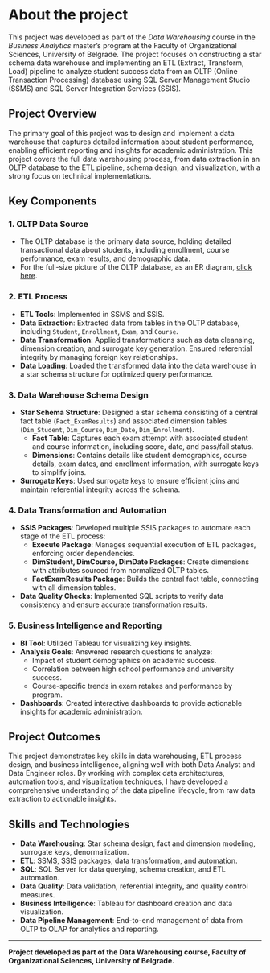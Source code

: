 # About the project

This project was developed as part of the *Data Warehousing* course in the *Business Analytics* master’s program at the Faculty of Organizational Sciences, University of Belgrade. The project focuses on constructing a star schema data warehouse and implementing an ETL (Extract, Transform, Load) pipeline to analyze student success data from an OLTP (Online Transaction Processing) database using SQL Server Management Studio (SSMS) and SQL Server Integration Services (SSIS). 

## Project Overview

The primary goal of this project was to design and implement a data warehouse that captures detailed information about student performance, enabling efficient reporting and insights for academic administration. This project covers the full data warehousing process, from data extraction in an OLTP database to the ETL pipeline, schema design, and visualization, with a strong focus on technical implementations.

## Key Components

### 1. OLTP Data Source

- The OLTP database is the primary data source, holding detailed transactional data about students, including enrollment, course performance, exam results, and demographic data.
- For the full-size picture of the OLTP database, as an ER diagram, [click here](https://raw.githubusercontent.com/NovakMastilovic/SSIS_ETL_University_DB/refs/heads/main/University_OLTP_Database.png).
   
### 2. ETL Process

- **ETL Tools**: Implemented in SSMS and SSIS.
- **Data Extraction**: Extracted data from tables in the OLTP database, including `Student`, `Enrollment`, `Exam`, and `Course`.
- **Data Transformation**: Applied transformations such as data cleansing, dimension creation, and surrogate key generation. Ensured referential integrity by managing foreign key relationships.
- **Data Loading**: Loaded the transformed data into the data warehouse in a star schema structure for optimized query performance.

### 3. Data Warehouse Schema Design

- **Star Schema Structure**: Designed a star schema consisting of a central fact table (`Fact_ExamResults`) and associated dimension tables (`Dim_Student`, `Dim_Course`, `Dim_Date`, `Dim_Enrollment`).
  - **Fact Table**: Captures each exam attempt with associated student and course information, including score, date, and pass/fail status.
  - **Dimensions**: Contains details like student demographics, course details, exam dates, and enrollment information, with surrogate keys to simplify joins.
- **Surrogate Keys**: Used surrogate keys to ensure efficient joins and maintain referential integrity across the schema.

### 4. Data Transformation and Automation

- **SSIS Packages**: Developed multiple SSIS packages to automate each stage of the ETL process:
  - **Execute Package**: Manages sequential execution of ETL packages, enforcing order dependencies.
  - **DimStudent, DimCourse, DimDate Packages**: Create dimensions with attributes sourced from normalized OLTP tables.
  - **FactExamResults Package**: Builds the central fact table, connecting with all dimension tables.
- **Data Quality Checks**: Implemented SQL scripts to verify data consistency and ensure accurate transformation results.

### 5. Business Intelligence and Reporting

- **BI Tool**: Utilized Tableau for visualizing key insights.
- **Analysis Goals**: Answered research questions to analyze:
  - Impact of student demographics on academic success.
  - Correlation between high school performance and university success.
  - Course-specific trends in exam retakes and performance by program.
- **Dashboards**: Created interactive dashboards to provide actionable insights for academic administration.

## Project Outcomes

This project demonstrates key skills in data warehousing, ETL process design, and business intelligence, aligning well with both Data Analyst and Data Engineer roles. By working with complex data architectures, automation tools, and visualization techniques, I have developed a comprehensive understanding of the data pipeline lifecycle, from raw data extraction to actionable insights.

## Skills and Technologies

- **Data Warehousing**: Star schema design, fact and dimension modeling, surrogate keys, denormalization.
- **ETL**: SSMS, SSIS packages, data transformation, and automation.
- **SQL**: SQL Server for data querying, schema creation, and ETL automation.
- **Data Quality**: Data validation, referential integrity, and quality control measures.
- **Business Intelligence**: Tableau for dashboard creation and data visualization.
- **Data Pipeline Management**: End-to-end management of data from OLTP to OLAP for analytics and reporting.

---

**Project developed as part of the Data Warehousing course, Faculty of Organizational Sciences, University of Belgrade.**
